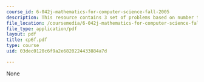 ```yaml
---
course_id: 6-042j-mathematics-for-computer-science-fall-2005
description: This resource contains 3 set of problems based on number theory II.
file_location: /coursemedia/6-042j-mathematics-for-computer-science-fall-2005/03dec0120c6f9a2e6820224433884a7d_cp6f.pdf
file_type: application/pdf
layout: pdf
title: cp6f.pdf
type: course
uid: 03dec0120c6f9a2e6820224433884a7d

---
```

None